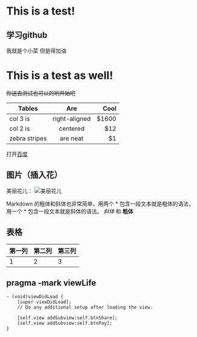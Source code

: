 # This is a test!
## 学习github
我就是个小菜
但是得加油
# This is a test as well!

~~你送去测试也可以的哟开始吧~~

| Tables        | Are           | Cool  |
| ------------- |:-------------:| -----:|
| col 3 is      | right-aligned | $1600 |
| col 2 is      | centered      |   $12 |
| zebra stripes | are neat      |    $1 |

打开[百度](http://www.baidu.com)
## 图片（插入花）
美丽花儿： 
![美丽花儿](http://ww2.sinaimg.cn/large/56d258bdjw1eugeubg8ujj21kw16odn6.jpg "美丽花儿")

Markdown 的粗体和斜体也非常简单，用两个 * 包含一段文本就是粗体的语法，用一个 * 包含一段文本就是斜体的语法。
*斜体* 和 **粗体**
## 表格
|第一列|第二列|第三列|
|---|---|---|
|1|2|3|

## pragma -mark viewLife
~~~
- (void)viewDidLoad {
    [super viewDidLoad];
    // Do any additional setup after loading the view.

    [self.view addSubview:self.btnShare];
    [self.view addSubview:self.btnPay];
}
~~~
